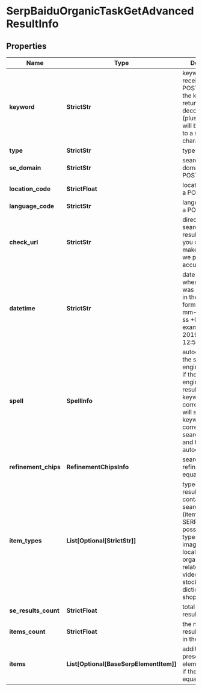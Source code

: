 # SerpBaiduOrganicTaskGetAdvancedResultInfo


## Properties

| Name | Type | Description | Notes |
|------------ | ------------- | ------------- | -------------|
**keyword** | **StrictStr** | keyword received in a POST array<br>the keyword is returned with decoded %## (plus symbol ‘+’ will be decoded to a space character) |[optional]|
**type** | **StrictStr** | type of element |[optional]|
**se_domain** | **StrictStr** | search engine domain in a POST array |[optional]|
**location_code** | **StrictFloat** | location code in a POST array |[optional]|
**language_code** | **StrictStr** | language code in a POST array |[optional]|
**check_url** | **StrictStr** | direct URL to search engine results<br>you can use it to make sure that we provided accurate results |[optional]|
**datetime** | **StrictStr** | date and time when the result was received<br>in the UTC format: “yyyy-mm-dd hh-mm-ss +00:00”<br>example:<br>2019-11-15 12:57:46 +00:00 |[optional]|
**spell** | **SpellInfo** | autocorrection of the search engine<br>if the search engine provided results for a keyword that was corrected, we will specify the keyword corrected by the search engine and the type of autocorrection |[optional]|
**refinement_chips** | **RefinementChipsInfo** | search refinement chips<br>equals null |[optional]|
**item_types** | **List[Optional[StrictStr]]** | types of search results in SERP<br>contains types of search results (items) found in SERP.<br>possible item types:<br>images, local_pack, map, organic, paid, related_searches, video, stocks_box, dictionary, shopping |[optional]|
**se_results_count** | **StrictFloat** | total number of results in SERP |[optional]|
**items_count** | **StrictFloat** | the number of results returned in the items array |[optional]|
**items** | **List[Optional[BaseSerpElementItem]]** | additional items present in the element<br>if there are none, equals null |[optional]|